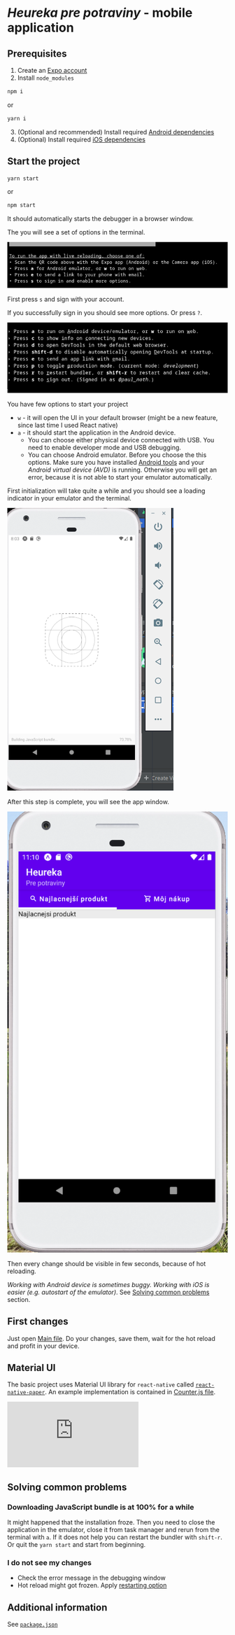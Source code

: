# *Heureka pre potraviny* - mobile application

## Prerequisites
1. Create an [Expo account](Expo.io)
2. Install `node_modules`
```sh
npm i
```
or
```sh
yarn i
```
3. (Optional and recommended) Install required [Android dependencies](https://docs.expo.io/versions/v37.0.0/workflow/android-studio-emulator/)
4. (Optional) Install required [iOS dependencies](https://docs.expo.io/versions/v37.0.0/workflow/ios-simulator/)

## Start the project
```sh
yarn start
```
or
```sh
npm start
```
It should automatically starts the debugger in a browser window.

The you will see a set of options in the terminal.

![First options](./docs/start_options.png)

First press `s` and sign with your account.

If you successfully sign in you should see more options. Or press `?`.

![Default options](./docs/start_options2.png)

You have few options to start your project
- `w` - it will open the UI in your default browser (might be a new feature, since last time I used React native)
- `a` - it should start the application in the Android device.
  - You can choose either physical device connected with USB. You need to enable developer mode and USB debugging.
  - You can choose Android emulator. Before you choose the this options. Make sure you have installed [Android tools](https://docs.expo.io/versions/v37.0.0/workflow/android-studio-emulator/#step-2-set-up-a-virtual-device) and your *Android virtual device (AVD)* is running. Otherwise you will get an error, because it is not able to start your emulator automatically.

First initialization will take quite a while and you should see a loading indicator in your emulator and the terminal.

![App initialization](./docs/starting_android.png)

After this step is complete, you will see the app window.

![Application initialized](./docs/android_success_first_run.png)

Then every change should be visible in few seconds, because of hot reloading.

*Working with Android device is sometimes buggy. Working with iOS is easier (e.g. autostart of the emulator)*. See [Solving common problems](#solving-common-problems) section.

## First changes
Just open [Main file](./App.js). Do your changes, save them, wait for the hot reload and profit in your device.

## Material UI
The basic project uses Material UI library for `react-native` called [`react-native-paper`](https://callstack.github.io/react-native-paper/index.html). An example implementation is contained in [Counter.js file](Counter.js).

![Material UI examples (`react-native-paper`)](https://callstack.github.io/react-native-paper/index.html)

## Solving common problems
### Downloading JavaScript bundle is at 100% for a while
It might happened that the installation froze. Then you need to close the application in the emulator, close it from task manager and rerun from the terminal with `a`.
If it does not help you can restart the bundler with `shift-r`. Or quit the `yarn start` and start from beginning.

### I do not see my changes
- Check the error message in the debugging window
- Hot reload might got frozen. Apply [restarting option](#downloading-javascript-bundle-is-at-100-for-a-while)

## Additional information
See [`package.json`](package.json)
